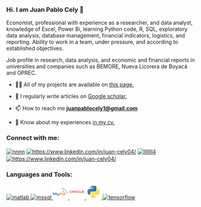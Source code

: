 ### Hi. I am Juan Pablo Cely 👋


Economist, professional with experience as a researcher, and data analyst, knowledge of Excel, Power Bi, learning Python code, R, SQL, exploratory data analysis, database management, financial indicators, logistics, and reporting. Ability to work in a team, under pressure, and according to established objectives.

Job profile in research, data analysis, and economic and financial reports in
universities and companies such as BEMORE, Nueva Licorera de Boyacá and
OPREC.

- 👨‍💻 All of my projects are available on [this page.](https://juancely999.github.io/web/)

- 📝 I regularly write articles on [Google scholar.](https://scholar.google.es/citations?hl=es&user=nRp_BQYAAAAJ&view_op=list_works&gmla=AHoSzlVVnWDnLI-YDCELZKc9R9mFQwJQdXHV-3dgqoN_X1AG2LLiNf2TobP8jKowV0e6rRTHRkT7Ig7McQCk6hcKpPPFfDeiU1NbI4FC)

- 📫 How to reach me **juanpablocely1@gmail.com**

- 📄 Know about my experiences [in my cv.](https://doc-08-84-prod-02-apps-viewer.googleusercontent.com/viewer2/prod-02/pdf/pm1iap1cu092lscmtf5ub3d5530ge71l/vd52mudn6j0bstavugn6rliv3osa9ikm/1684669800000/3/116470391993194324811/APznzabxcEJ-Exg5YuV7YfgQfN5s45YUK4rq8jvKLWH4eCEHiZ6v9YIcpwFpgAICR8dI7OWXzfSJOYAZo92SOiAvUoWDAhDwD7b4O55CYzR9qIq_Kku6Welca1QHWCSdnKOh12gPOm_8ZRTjjbjP0FUNP8PYfQBm-csZ4uSLVaL7vRgDQlT1eXFruZqUj4gTvWXdNRtvPhpdHGYJb4ZtCnN7f7FDbGaVEaTEt4M5QbMVrhm4EfrnlpTtcoKa2tiSn9U7sFr-1OQjA_X8830mYjhauLRQ3y5D5ODaRc1EJzyijDIM3humJVKuI-pneVx-H99cIz2xEtyJSAlmQszmkKDMfhVzYhyE4HjN_y24tWXdFQV3pDo4T7qKyDMScZl4WTlyZKblYMBTZwd52_menUxZvDpej21nXQ==?authuser=2&nonce=7vr7veumt5tqq&user=116470391993194324811&hash=dedih6qpfotssj2b6hj1ld8b8lm7ab7a)

<h3 align="left">Connect with me:</h3>
<p align="left">
  <a href="https://scholar.google.es/citations?hl=es&user=nRp_BQYAAAAJ&view_op=list_works&gmla=AHoSzlVVnWDnLI-YDCELZKc9R9mFQwJQdXHV-3dgqoN_X1AG2LLiNf2TobP8jKowV0e6rRTHRkT7Ig7McQCk6hcKpPPFfDeiU1NbI4FC" target="blank"><img align="center" src="https://raw.githubusercontent.com/rahuldkjain/github-profile-readme-generator/master/src/images/icons/Social/rss.svg" alt="nnnn" height="30" width="40" /></a>
  <a href="https://juancely999.github.io/web/" target="blank"><img align="center" src="https://raw.githubusercontent.com/rahuldkjain/github-profile-readme-generator/master/src/images/icons/Social/codeforces.svg" alt="https://www.linkedin.com/in/juan-cely04/" height="30" width="40" /></a>
<a href="https://twitter.com/JCely04" target="blank"><img align="center" src="https://raw.githubusercontent.com/rahuldkjain/github-profile-readme-generator/master/src/images/icons/Social/twitter.svg" alt="lllllll4" height="30" width="40" /></a>
<a href="https://www.linkedin.com/in/juan-cely04/" target="blank"><img align="center" src="https://raw.githubusercontent.com/rahuldkjain/github-profile-readme-generator/master/src/images/icons/Social/linked-in-alt.svg" alt="https://www.linkedin.com/in/juan-cely04/" height="30" width="40" /></a>
</p>

<h3 align="left">Languages and Tools:</h3>
<p align="left"> <a href="https://www.mathworks.com/" target="_blank" rel="noreferrer"> <img src="https://upload.wikimedia.org/wikipedia/commons/2/21/Matlab_Logo.png" alt="matlab" width="40" height="40"/> </a> <a href="https://www.microsoft.com/en-us/sql-server" target="_blank" rel="noreferrer"> <img src="https://www.svgrepo.com/show/303229/microsoft-sql-server-logo.svg" alt="mssql" width="40" height="40"/> </a> <a href="https://www.mysql.com/" target="_blank" rel="noreferrer"> <img src="https://raw.githubusercontent.com/devicons/devicon/master/icons/mysql/mysql-original-wordmark.svg" alt="mysql" width="40" height="40"/> </a> <a href="https://www.oracle.com/" target="_blank" rel="noreferrer"> <img src="https://raw.githubusercontent.com/devicons/devicon/master/icons/oracle/oracle-original.svg" alt="oracle" width="40" height="40"/> </a> <a href="https://www.python.org" target="_blank" rel="noreferrer"> <img src="https://raw.githubusercontent.com/devicons/devicon/master/icons/python/python-original.svg" alt="python" width="40" height="40"/> </a> <a href="https://www.tensorflow.org" target="_blank" rel="noreferrer"> <img src="https://www.vectorlogo.zone/logos/tensorflow/tensorflow-icon.svg" alt="tensorflow" width="40" height="40"/> </a> </p>
